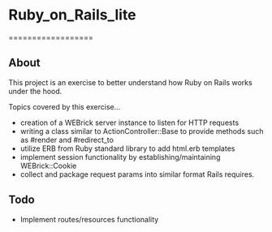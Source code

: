 # Ruby_on_Rails_lite
==================

## About

This project is an exercise to better understand how Ruby on Rails works under the hood. 
 
Topics covered by this exercise...

* creation of a WEBrick server instance to listen for HTTP requests
* writing a class similar to ActionController::Base to provide methods such as #render and #redirect_to
* utilize ERB from Ruby standard library to add html.erb templates
* implement session functionality by establishing/maintaining WEBrick::Cookie
* collect and package request params into similar format Rails requires.

## Todo

* Implement routes/resources functionality



